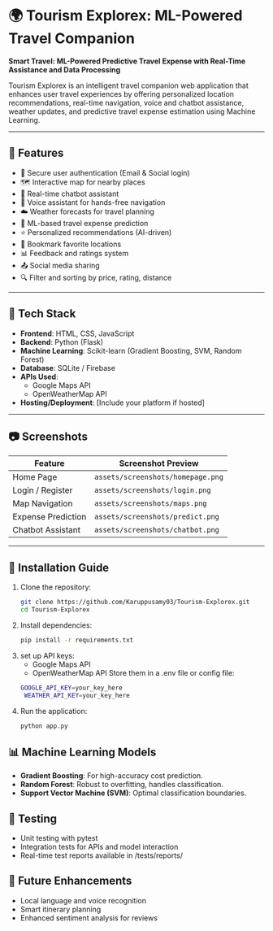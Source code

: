 
# 🌍 Tourism Explorex: ML-Powered Travel Companion

**Smart Travel: ML-Powered Predictive Travel Expense with Real-Time Assistance and Data Processing**

Tourism Explorex is an intelligent travel companion web application that enhances user travel experiences by offering personalized location recommendations, real-time navigation, voice and chatbot assistance, weather updates, and predictive travel expense estimation using Machine Learning.

---

## 📌 Features

- 🔐 Secure user authentication (Email & Social login)
- 🗺️ Interactive map for nearby places
- 💬 Real-time chatbot assistant
- 🧭 Voice assistant for hands-free navigation
- ☁️ Weather forecasts for travel planning
- 💸 ML-based travel expense prediction
- ⭐ Personalized recommendations (AI-driven)
- 📍 Bookmark favorite locations
- 📊 Feedback and ratings system
- 📤 Social media sharing
- 🔍 Filter and sorting by price, rating, distance

---

## 🚀 Tech Stack

- **Frontend**: HTML, CSS, JavaScript
- **Backend**: Python (Flask)
- **Machine Learning**: Scikit-learn (Gradient Boosting, SVM, Random Forest)
- **Database**: SQLite / Firebase
- **APIs Used**:
  - Google Maps API
  - OpenWeatherMap API
- **Hosting/Deployment**: [Include your platform if hosted]

---

## 📷 Screenshots

| Feature              | Screenshot Preview |
|----------------------|--------------------|
| Home Page            | `assets/screenshots/homepage.png` |
| Login / Register     | `assets/screenshots/login.png` |
| Map Navigation       | `assets/screenshots/maps.png` |
| Expense Prediction   | `assets/screenshots/predict.png` |
| Chatbot Assistant    | `assets/screenshots/chatbot.png` |

---

## 📁 Installation Guide

1. Clone the repository:
   ```bash
   git clone https://github.com/Karuppusamy03/Tourism-Explorex.git
   cd Tourism-Explorex

2. Install dependencies:
    ```bash
    pip install -r requirements.txt
3. set up API keys:
   - Google Maps API
   - OpenWeatherMap API
  Store them in a .env file or config file:
   ```bash
   GOOGLE_API_KEY=your_key_here
    WEATHER_API_KEY=your_key_here
4. Run the application:
   ```bash
   python app.py


## 📊 Machine Learning Models

- **Gradient Boosting**: For high-accuracy cost prediction.
- **Random Forest**:  Robust to overfitting, handles classification.
- **Support Vector Machine (SVM)**: Optimal classification boundaries.

## 🧪 Testing

- Unit testing with pytest
- Integration tests for APIs and model interaction
- Real-time test reports available in /tests/reports/

## 🔮 Future Enhancements

- Local language and voice recognition
- Smart itinerary planning
- Enhanced sentiment analysis for reviews

